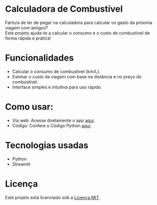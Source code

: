 # Calculadora de Combustível
Farto/a de ter de pegar na calculadora para calcular os gasto da próxima viagem com amigos?  
Este projeto ajuda-te a calcular o consumo e o custo de combustível de forma rápida e prática!

# Funcionalidades
- Calcular o consumo de combustível (km/L).
- Estimar o custo da viagem com base na distância e no preço do combustível.
- Interface simples e intuitiva para uso rápido.

# Como usar: 
- Via web: Acesse diretamente o app [aqui](https://t-ros-calculadora-de-combustivel-app-ra01jb.streamlit.app/).  
- Código: Confere o Código Python [aqui](https://github.com/t-ros/Calculadora-de-Combustivel/blob/main/calc_combustivel.py).

# Tecnologias usadas
- Python
- Streamlit

# Licença
Este projeto está licenciado sob a [Licença MIT](https://github.com/t-ros/Calculadora-de-Combustivel/blob/main/LICENSE).
